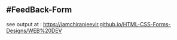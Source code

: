 #FeedBack-Form
-
see output at : https://iamchiranjeevir.github.io/HTML-CSS-Forms-Designs/WEB%20DEV
